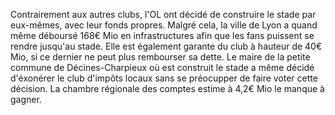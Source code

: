 Contrairement aux autres clubs, l'OL ont décidé de construire le stade par eux-mêmes, avec leur fonds propres.
Malgré cela, la ville de Lyon a quand même déboursé 168€ Mio en infrastructures afin que les fans puissent se rendre jusqu'au stade. Elle est également garante du club à hauteur de 40€ Mio, si ce dernier ne peut plus rembourser sa dette.
Le maire de la petite commune de Décines-Charpieux où est construit le stade a même décidé d'éxonérer le club d'impôts locaux sans se préocupper de faire voter cette décision. La chambre régionale des comptes estime à 4,2€ Mio le manque à gagner.